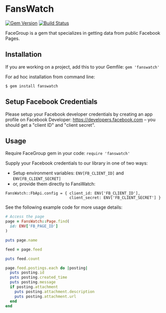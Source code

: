# FansWatch
[![Gem Version](https://badge.fury.io/rb/fanswatch.svg)](https://badge.fury.io/rb/fanswatch)
[![Build Status](https://travis-ci.org/wtlin1228/FansWatch.svg?branch=master)](https://travis-ci.org/wtlin1228/FansWatch)

FaceGroup is a gem that specializes in getting data from public Facebook Pages.

## Installation

If you are working on a project, add this to your Gemfile: `gem 'fanswatch'`

For ad hoc installation from command line:

```$ gem install fanswatch```

## Setup Facebook Credentials

Please setup your Facebook developer credentials by creating an app profile on Facebook Developer: https://developers.facebook.com – you should get a "client ID" and "client secret".

## Usage

Require FaceGroup gem in your code: `require 'fanswatch'`

Supply your Facebook credentials to our library in one of two ways:
- Setup environment variables: `ENV[FB_CLIENT_ID]` and `ENV[FB_CLIENT_SECRET]`
- or, provide them directly to FansWatch:

```
FansWatch::FbApi.config = { client_id: ENV['FB_CLIENT_ID'],
                            client_secret: ENV['FB_CLIENT_SECRET'] }
```

See the following example code for more usage details:

```ruby
# Access the page
page = FansWatch::Page.find(
  id: ENV['FB_PAGE_ID']
)

puts page.name

feed = page.feed

puts feed.count

page.feed.postings.each do |posting|
  puts posting.id
  puts posting.created_time
  puts posting.message
  if posting.attachment
    puts posting.attachment.description
    puts posting.attachment.url
  end
end
```
